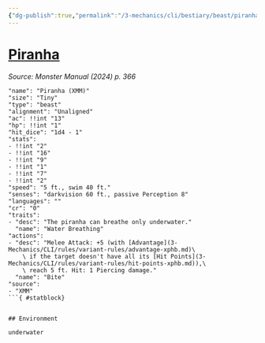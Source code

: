 ```yaml
---
{"dg-publish":true,"permalink":"/3-mechanics/cli/bestiary/beast/piranha-xmm/","tags":["ttrpg-cli/compendium/src/5e/xmm","ttrpg-cli/monster/cr/0","ttrpg-cli/monster/environment/underwater","ttrpg-cli/monster/size/tiny","ttrpg-cli/monster/type/beast"],"created":"2025-02-22T12:02:28.167-05:00","updated":"2025-02-26T17:46:10.814-05:00"}
---
```


# [Piranha](3-Mechanics/CLI/bestiary/beast/piranha-xmm.md)
*Source: Monster Manual (2024) p. 366*  

```statblock
"name": "Piranha (XMM)"
"size": "Tiny"
"type": "beast"
"alignment": "Unaligned"
"ac": !!int "13"
"hp": !!int "1"
"hit_dice": "1d4 - 1"
"stats":
- !!int "2"
- !!int "16"
- !!int "9"
- !!int "1"
- !!int "7"
- !!int "2"
"speed": "5 ft., swim 40 ft."
"senses": "darkvision 60 ft., passive Perception 8"
"languages": ""
"cr": "0"
"traits":
- "desc": "The piranha can breathe only underwater."
  "name": "Water Breathing"
"actions":
- "desc": "Melee Attack: +5 (with [Advantage](3-Mechanics/CLI/rules/variant-rules/advantage-xphb.md)\
    \ if the target doesn't have all its [Hit Points](3-Mechanics/CLI/rules/variant-rules/hit-points-xphb.md)),\
    \ reach 5 ft. Hit: 1 Piercing damage."
  "name": "Bite"
"source":
- "XMM"
```{ #statblock}


## Environment

underwater